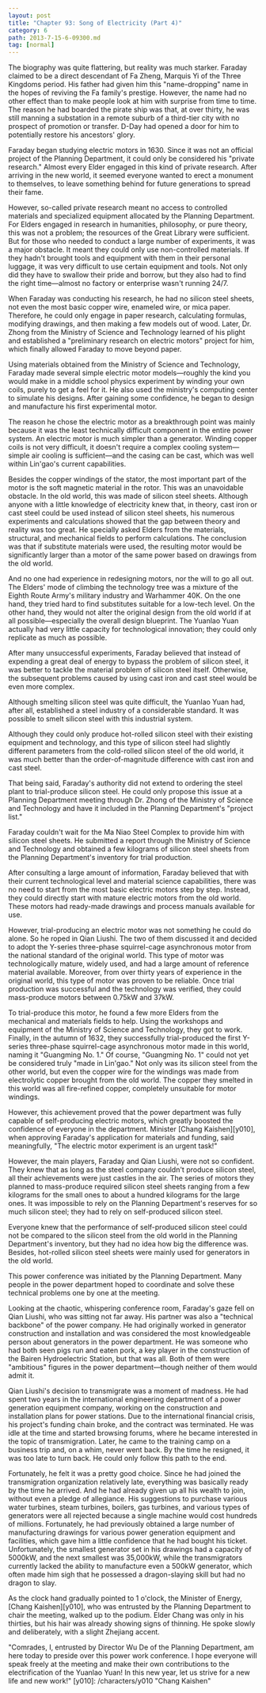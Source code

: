```yaml
---
layout: post
title: "Chapter 93: Song of Electricity (Part 4)"
category: 6
path: 2013-7-15-6-09300.md
tag: [normal]
---
```


The biography was quite flattering, but reality was much starker. Faraday claimed to be a direct descendant of Fa Zheng, Marquis Yi of the Three Kingdoms period. His father had given him this "name-dropping" name in the hopes of reviving the Fa family's prestige. However, the name had no other effect than to make people look at him with surprise from time to time. The reason he had boarded the pirate ship was that, at over thirty, he was still manning a substation in a remote suburb of a third-tier city with no prospect of promotion or transfer. D-Day had opened a door for him to potentially restore his ancestors' glory.

Faraday began studying electric motors in 1630. Since it was not an official project of the Planning Department, it could only be considered his "private research." Almost every Elder engaged in this kind of private research. After arriving in the new world, it seemed everyone wanted to erect a monument to themselves, to leave something behind for future generations to spread their fame.

However, so-called private research meant no access to controlled materials and specialized equipment allocated by the Planning Department. For Elders engaged in research in humanities, philosophy, or pure theory, this was not a problem; the resources of the Great Library were sufficient. But for those who needed to conduct a large number of experiments, it was a major obstacle. It meant they could only use non-controlled materials. If they hadn't brought tools and equipment with them in their personal luggage, it was very difficult to use certain equipment and tools. Not only did they have to swallow their pride and borrow, but they also had to find the right time—almost no factory or enterprise wasn't running 24/7.

When Faraday was conducting his research, he had no silicon steel sheets, not even the most basic copper wire, enameled wire, or mica paper. Therefore, he could only engage in paper research, calculating formulas, modifying drawings, and then making a few models out of wood. Later, Dr. Zhong from the Ministry of Science and Technology learned of his plight and established a "preliminary research on electric motors" project for him, which finally allowed Faraday to move beyond paper.

Using materials obtained from the Ministry of Science and Technology, Faraday made several simple electric motor models—roughly the kind you would make in a middle school physics experiment by winding your own coils, purely to get a feel for it. He also used the ministry's computing center to simulate his designs. After gaining some confidence, he began to design and manufacture his first experimental motor.

The reason he chose the electric motor as a breakthrough point was mainly because it was the least technically difficult component in the entire power system. An electric motor is much simpler than a generator. Winding copper coils is not very difficult, it doesn't require a complex cooling system—simple air cooling is sufficient—and the casing can be cast, which was well within Lin'gao's current capabilities.

Besides the copper windings of the stator, the most important part of the motor is the soft magnetic material in the rotor. This was an unavoidable obstacle. In the old world, this was made of silicon steel sheets. Although anyone with a little knowledge of electricity knew that, in theory, cast iron or cast steel could be used instead of silicon steel sheets, his numerous experiments and calculations showed that the gap between theory and reality was too great. He specially asked Elders from the materials, structural, and mechanical fields to perform calculations. The conclusion was that if substitute materials were used, the resulting motor would be significantly larger than a motor of the same power based on drawings from the old world.

And no one had experience in redesigning motors, nor the will to go all out. The Elders' mode of climbing the technology tree was a mixture of the Eighth Route Army's military industry and Warhammer 40K. On the one hand, they tried hard to find substitutes suitable for a low-tech level. On the other hand, they would not alter the original design from the old world if at all possible—especially the overall design blueprint. The Yuanlao Yuan actually had very little capacity for technological innovation; they could only replicate as much as possible.

After many unsuccessful experiments, Faraday believed that instead of expending a great deal of energy to bypass the problem of silicon steel, it was better to tackle the material problem of silicon steel itself. Otherwise, the subsequent problems caused by using cast iron and cast steel would be even more complex.

Although smelting silicon steel was quite difficult, the Yuanlao Yuan had, after all, established a steel industry of a considerable standard. It was possible to smelt silicon steel with this industrial system.

Although they could only produce hot-rolled silicon steel with their existing equipment and technology, and this type of silicon steel had slightly different parameters from the cold-rolled silicon steel of the old world, it was much better than the order-of-magnitude difference with cast iron and cast steel.

That being said, Faraday's authority did not extend to ordering the steel plant to trial-produce silicon steel. He could only propose this issue at a Planning Department meeting through Dr. Zhong of the Ministry of Science and Technology and have it included in the Planning Department's "project list."

Faraday couldn't wait for the Ma Niao Steel Complex to provide him with silicon steel sheets. He submitted a report through the Ministry of Science and Technology and obtained a few kilograms of silicon steel sheets from the Planning Department's inventory for trial production.

After consulting a large amount of information, Faraday believed that with their current technological level and material science capabilities, there was no need to start from the most basic electric motors step by step. Instead, they could directly start with mature electric motors from the old world. These motors had ready-made drawings and process manuals available for use.

However, trial-producing an electric motor was not something he could do alone. So he roped in Qian Liushi. The two of them discussed it and decided to adopt the Y-series three-phase squirrel-cage asynchronous motor from the national standard of the original world. This type of motor was technologically mature, widely used, and had a large amount of reference material available. Moreover, from over thirty years of experience in the original world, this type of motor was proven to be reliable. Once trial production was successful and the technology was verified, they could mass-produce motors between 0.75kW and 37kW.

To trial-produce this motor, he found a few more Elders from the mechanical and materials fields to help. Using the workshops and equipment of the Ministry of Science and Technology, they got to work. Finally, in the autumn of 1632, they successfully trial-produced the first Y-series three-phase squirrel-cage asynchronous motor made in this world, naming it "Guangming No. 1." Of course, "Guangming No. 1" could not yet be considered truly "made in Lin'gao." Not only was its silicon steel from the other world, but even the copper wire for the windings was made from electrolytic copper brought from the old world. The copper they smelted in this world was all fire-refined copper, completely unsuitable for motor windings.

However, this achievement proved that the power department was fully capable of self-producing electric motors, which greatly boosted the confidence of everyone in the department. Minister [Chang Kaishen][y010], when approving Faraday's application for materials and funding, said meaningfully, "The electric motor experiment is an urgent task!"

However, the main players, Faraday and Qian Liushi, were not so confident. They knew that as long as the steel company couldn't produce silicon steel, all their achievements were just castles in the air. The series of motors they planned to mass-produce required silicon steel sheets ranging from a few kilograms for the small ones to about a hundred kilograms for the large ones. It was impossible to rely on the Planning Department's reserves for so much silicon steel; they had to rely on self-produced silicon steel.

Everyone knew that the performance of self-produced silicon steel could not be compared to the silicon steel from the old world in the Planning Department's inventory, but they had no idea how big the difference was. Besides, hot-rolled silicon steel sheets were mainly used for generators in the old world.

This power conference was initiated by the Planning Department. Many people in the power department hoped to coordinate and solve these technical problems one by one at the meeting.

Looking at the chaotic, whispering conference room, Faraday's gaze fell on Qian Liushi, who was sitting not far away. His partner was also a "technical backbone" of the power company. He had originally worked in generator construction and installation and was considered the most knowledgeable person about generators in the power department. He was someone who had both seen pigs run and eaten pork, a key player in the construction of the Bairen Hydroelectric Station, but that was all. Both of them were "ambitious" figures in the power department—though neither of them would admit it.

Qian Liushi's decision to transmigrate was a moment of madness. He had spent two years in the international engineering department of a power generation equipment company, working on the construction and installation plans for power stations. Due to the international financial crisis, his project's funding chain broke, and the contract was terminated. He was idle at the time and started browsing forums, where he became interested in the topic of transmigration. Later, he came to the training camp on a business trip and, on a whim, never went back. By the time he resigned, it was too late to turn back. He could only follow this path to the end.

Fortunately, he felt it was a pretty good choice. Since he had joined the transmigration organization relatively late, everything was basically ready by the time he arrived. And he had already given up all his wealth to join, without even a pledge of allegiance. His suggestions to purchase various water turbines, steam turbines, boilers, gas turbines, and various types of generators were all rejected because a single machine would cost hundreds of millions. Fortunately, he had previously obtained a large number of manufacturing drawings for various power generation equipment and facilities, which gave him a little confidence that he had bought his ticket. Unfortunately, the smallest generator set in his drawings had a capacity of 5000kW, and the next smallest was 35,000kW, while the transmigrators currently lacked the ability to manufacture even a 500kW generator, which often made him sigh that he possessed a dragon-slaying skill but had no dragon to slay.

As the clock hand gradually pointed to 1 o'clock, the Minister of Energy, [Chang Kaishen][y010], who was entrusted by the Planning Department to chair the meeting, walked up to the podium. Elder Chang was only in his thirties, but his hair was already showing signs of thinning. He spoke slowly and deliberately, with a slight Zhejiang accent.

"Comrades, I, entrusted by Director Wu De of the Planning Department, am here today to preside over this power work conference. I hope everyone will speak freely at the meeting and make their own contributions to the electrification of the Yuanlao Yuan! In this new year, let us strive for a new life and new work!"
[y010]: /characters/y010 "Chang Kaishen"
